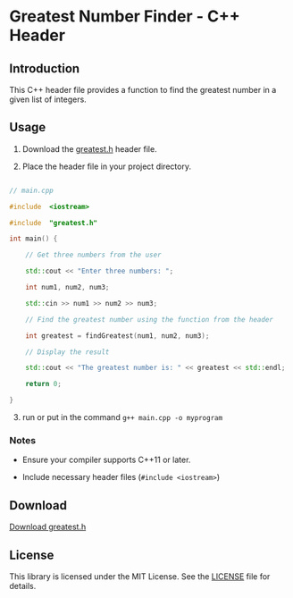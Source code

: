 # Greatest Number Finder - C++ Header

## Introduction

This C++ header file provides a function to find the greatest number in a given list of integers.

## Usage

1. Download the [greatest.h](https://github.com/gundeeps247/goa/blob/main/greatest.h) header file.

2. Place the header file in your project directory.

```cpp

// main.cpp

#include  <iostream>

#include  "greatest.h"

int main() {

    // Get three numbers from the user

    std::cout << "Enter three numbers: ";

    int num1, num2, num3;

    std::cin >> num1 >> num2 >> num3;

    // Find the greatest number using the function from the header

    int greatest = findGreatest(num1, num2, num3);

    // Display the result

    std::cout << "The greatest number is: " << greatest << std::endl;

    return 0;

}

```

3. run or put in the command
```g++ main.cpp -o myprogram```


### Notes

- Ensure your compiler supports C++11 or later.

- Include necessary header files (`#include <iostream>`)

## Download

[Download greatest.h](https://github.com/gundeeps247/goa/blob/main/greatest.h)

## License

This library is licensed under the MIT License. See the [LICENSE](LICENSE) file for details.
